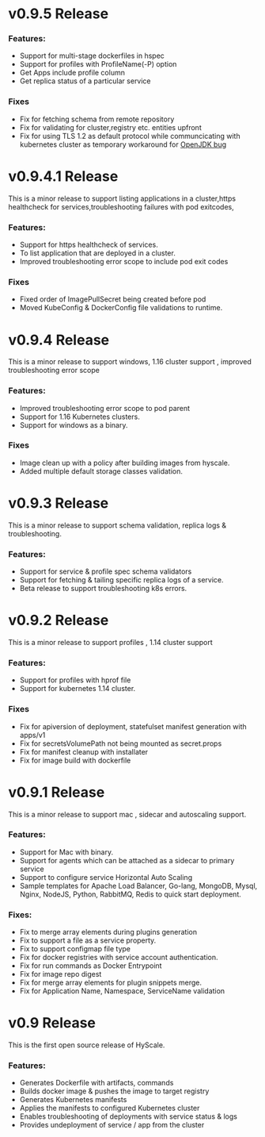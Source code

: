 # v0.9.5 Release

 ### Features:

* Support for multi-stage dockerfiles in hspec   
* Support for profiles with ProfileName(-P) option
* Get Apps include profile column
* Get replica status of a particular service 

### Fixes

* Fix for fetching schema from remote repository
* Fix for validating for cluster,registry etc. entities upfront
* Fix for using TLS 1.2 as default protocol while communcicating with kubernetes cluster as temporary workaround for [OpenJDK bug](https://bugs.openjdk.java.net/browse/JDK-8236039) 

# v0.9.4.1 Release

This is a minor release to support listing applications in a cluster,https healthcheck for services,troubleshooting failures with pod exitcodes, 

### Features:

* Support for https healthcheck of services.  
* To list application that are deployed in a cluster.
* Improved troubleshooting error scope to include pod exit codes

### Fixes

* Fixed order of ImagePullSecret being created before pod
* Moved KubeConfig & DockerConfig file validations to runtime.

# v0.9.4 Release

This is a minor release to support windows,  1.16 cluster support , improved troubleshooting error scope 

### Features:

* Improved troubleshooting error scope to pod parent 
* Support for 1.16 Kubernetes clusters.  
* Support for windows as a binary.

### Fixes

* Image clean up with a policy after building images from hyscale.
* Added multiple default storage classes validation.

# v0.9.3 Release

This is a minor release to support schema validation, replica logs & troubleshooting.

### Features:

* Support for service & profile spec schema validators 
* Support for fetching & tailing specific replica logs of a service.
* Beta release to support troubleshooting k8s errors.

# v0.9.2 Release

This is a minor release to support profiles , 1.14 cluster support

### Features:

* Support for profiles with hprof file
* Support for kubernetes 1.14 cluster.

### Fixes

* Fix for apiversion of deployment, statefulset manifest generation with apps/v1
* Fix for secretsVolumePath not being mounted as secret.props
* Fix for manifest cleanup with installater
* Fix for image build with dockerfile


# v0.9.1 Release

This is a minor release to support mac , sidecar and autoscaling support.

### Features:

* Support for Mac with binary.
* Support for agents which can be attached as a sidecar to primary service
* Support to configure service Horizontal Auto Scaling 
* Sample templates for Apache Load Balancer, Go-lang, MongoDB, Mysql, Nginx, NodeJS, Python, RabbitMQ, Redis to quick start deployment.


### Fixes:

* Fix to merge array elements during plugins generation
* Fix to support a file as a service property. 
* Fix to support configmap file type
* Fix for docker registries with service account authentication.
* Fix for run commands as Docker Entrypoint
* Fix for image repo digest
* Fix for merge array elements for plugin snippets merge. 
* Fix for Application Name, Namespace, ServiceName validation



# v0.9 Release

This is the first open source release of HyScale.

### Features:

* Generates Dockerfile with artifacts, commands
* Builds docker image &  pushes the image to target registry
* Generates Kubernetes manifests
* Applies the manifests to configured Kubernetes cluster
* Enables troubleshooting of deployments with service status & logs
* Provides undeployment of service / app from the cluster
